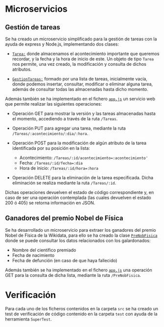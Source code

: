 # Microservicios

## Gestión de tareas

Se ha creado un microservicio simplificado para la gestión de tareas con la ayuda de express y Node.js, implementando dos clases:

- [`Tarea:`](https://github.com/MarAl15/ProyectoCC/blob/master/src/Tarea.js) donde almacenamos el acontecimiento importante que queremos recordar, y la fecha y la hora de inicio de este. Un objeto de tipo `Tarea` nos permite, una vez creado, la modificación y consulta de dichos atributos.

- [`GestionTareas:`](https://github.com/MarAl15/ProyectoCC/blob/master/src/GestionTareas.js) formado por una lista de tareas, inicialmente vacía, donde podemos insertar, consultar, modificar o eliminar alguna tarea, además de consultar todas las almacenadas hasta dicho momento.

Además también se ha implementado en el fichero [`app.js`](https://github.com/MarAl15/ProyectoCC/blob/master/src/app.js) un servicio web que permite realizar las siguientes operaciones:

- Operación GET para mostrar la versión y las tareas almacenadas hasta el momento, accediendo a través de la ruta `/Tareas`.

- Operación PUT para agregar una tarea, mediante la ruta `/Tareas/:acontecimiento/:dia/:hora`.

- Operación POST para la modificación de algún atributo de la tarea identificada por su posición en la lista:
	- Acontecimiento: `/Tareas/:id/acontecimiento=:acontecimiento'`
	- Fecha: `/Tareas/:id/fecha=:dia`
	- Hora de inicio: `/Tareas/:id/hora=:hora` 
	
- Operación DELETE para la eliminación de la tarea especificada. Dicha eliminación se realiza mediante la ruta `/Tareas/:id`.

Dichas operaciones devuelven el estado de código correspondiente y, en caso de ser una operación contemplada (las cuales devuelven el estado 200 ó 405) se retorna información en JSON.

## Ganadores del premio Nobel de Física

Se ha desarrollado un microservicio para extraer los ganadores del premio Nobel de Física de la Wikidata, para ello se ha creado la clase [`PreNobFisica`](https://github.com/MarAl15/ProyectoCC/blob/master/src/PreNobFisica.js) donde se puede consultar los datos relacionados con los galardonados:

- Nombre del científico premiado
- Fecha de nacimiento 
- Fecha de defunción (en caso de que haya fallecido)

Además también se ha implementado en el fichero [`app.js`](https://github.com/MarAl15/ProyectoCC/blob/master/src/app.js) una operación GET para la consulta de dicha lista, mediante la ruta `/PreNobFisica`.

# Verificación

Para cada uno de los ficheros contenidos en la carpeta `src` se ha creado un test de verificación de código contenido en la carpeta `test` con ayuda de la herramienta `SuperTest`.




